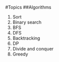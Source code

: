 #Topics
##Algorithms
1. Sort
2. Binary search
3. BFS
4. DFS
5. Backtracking
6. DP
7. Divide and conquer
8. Greedy
